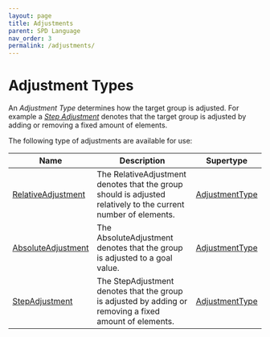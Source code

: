 ```yaml
---
layout: page
title: Adjustments
parent: SPD Language
nav_order: 3
permalink: /adjustments/
---
```


# Adjustment Types

An *Adjustment Type* determines how the target group is adjusted. For example a [*Step Adjustment*](../docu/#deunistuttgartsqaslingshotspdadjustmentsStepAdjustment) denotes that the target group is adjusted by adding or removing a fixed amount of elements.

The following type of adjustments are available for use: 

| Name               | Description                                                                                                    | Supertype      |
|--------------------|----------------------------------------------------------------------------------------------------------------|----------------|
| [RelativeAdjustment](../docu/#deunistuttgartsqaslingshotspdadjustmentsRelativeAdjustment) | The RelativeAdjustment denotes that the group should is adjusted relatively to the current number of elements. | [AdjustmentType](../docu/#deunistuttgartsqaslingshotspdadjustmentsAdjustmentType) |
| [AbsoluteAdjustment](../docu/#deunistuttgartsqaslingshotspdadjustmentsAbsoluteAdjustment) | The AbsoluteAdjustment denotes that the group is adjusted to a goal value.                                     | [AdjustmentType](../docu/#deunistuttgartsqaslingshotspdadjustmentsAdjustmentType) |
| [StepAdjustment](../docu/#deunistuttgartsqaslingshotspdadjustmentsStepAdjustment)   | The StepAdjustment denotes that the group is adjusted by adding or removing a fixed amount of elements.        | [AdjustmentType](../docu/#deunistuttgartsqaslingshotspdadjustmentsAdjustmentType) |
